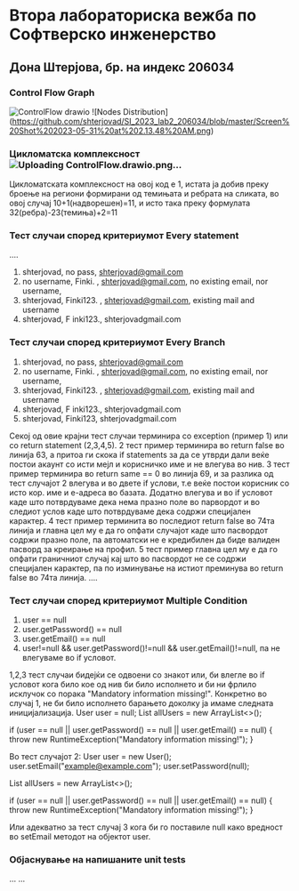 # Втора лабораториска вежба по Софтверско инженерство

## Дона Штерјова, бр. на индекс 206034


###  Control Flow Graph

![ControlFlow drawio](https://github.com/shterjovad/SI_2023_lab2_206034/assets/56770645/a6745d72-9fa0-49e0-bfec-dd4035998a00)
![Nodes Distribution] (https://github.com/shterjovad/SI_2023_lab2_206034/blob/master/Screen%20Shot%202023-05-31%20at%202.13.48%20AM.png)



### Цикломатска комплексност![Uploading ControlFlow.drawio.png…]()


Цикломатската комплексност на овој код е 1, истата ја добив преку броење на региони формирани од темињата и ребрата на сликата, во овој случај 10+1(надворешен)=11, и исто така преку формулата 32(ребра)-23(темиња)+2=11


### Тест случаи според критериумот  Every statement 

....

1. shterjovad, no pass, shterjovad@gmail.com
2. no username, Finki. , shterjovad@gmail.com, no existing email, nor username,
3. shterjovad, Finki123. , shterjovad@gmail.com, existing mail and username
4. shterjovad, F inki123., shterjovadgmail.com


### Тест случаи според критериумот Every Branch

1. shterjovad, no pass, shterjovad@gmail.com
2. no username, Finki. , shterjovad@gmail.com, no existing email, nor username,
3. shterjovad, Finki123. , shterjovad@gmail.com, existing mail and username
4. shterjovad, F inki123., shterjovadgmail.com
5. shterjovad, Finki123, shterjovadgmail.com

Секој од овие крајни тест случаи терминира со exception (пример 1) или со return statement (2,3,4,5).
2 тест пример терминира во return false во линија 63, а притоа ги скока if statements за да се утврди дали веќе постои акаунт со исти мејл и корисничко име и не влегува во нив.
3 тест пример терминира во return same == 0 во линија 69, и за разлика од тест случајот 2 влегува и во двете if услови, т.е веќе постои корисник со исто кор. име и е-адреса во базата. Додатно влегува и во if условот каде што потврдуваме дека нема празно поле во парвордот и во следиот услов каде што потврдуваме дека содржи специјален карактер.
4 тест пример терминита во последиот return false во 74та линија и главна цел му е да го опфати случајот каде што пасвордот содржи празно поле, па автоматски не е кредибилен да биде валиден пасворд за креирање на профил.
5 тест пример главна цел му е да го опфати граничниот случај кај што во пасвордот не се содржи специјален карактер, па 
по изминување на истиот преминува во return false во 74та линија.
.... 

### Тест случаи според критериумот Multiple Condition

1. user == null 
2. user.getPassword() == null
3. user.getEmail() == null
4. user!=null && user.getPassword()!=null && user.getEmail()!=null, па не влегуваме во if условот.

1,2,3 тест случаи бидејќи се одвоени со знакот или, би влегле во if условот кога било кое од нив би било исполнето и би ни фрлило исклучок со порака "Mandatory information missing!".
Конкретно во случај 1, не би било исполнето барањето доколку ја имаме следната иницијализација.
User user = null;
List<User> allUsers = new ArrayList<>();

if (user == null || user.getPassword() == null || user.getEmail() == null) {
    throw new RuntimeException("Mandatory information missing!");
}

Во тест случајот 2:
User user = new User();
user.setEmail("example@example.com");
user.setPassword(null);

List<User> allUsers = new ArrayList<>();

if (user == null || user.getPassword() == null || user.getEmail() == null) {
    throw new RuntimeException("Mandatory information missing!");
}
  
Или адекватно за тест случај 3 кога би го поставиле null како вредност во setEmail методот на објектот user.


### Објаснување на напишаните unit tests

...
...
